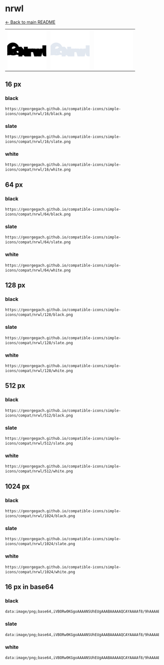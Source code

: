 # nrwl

[← Back to main README](../../README.md)

<table><tr>
  <td><img src="./128/black.png" width="128" alt="nrwl black icon" /></td>
  <td><img src="./128/slate.png" width="128" alt="nrwl slate icon" /></td>
  <td><img src="./128/white.png" width="128" alt="nrwl white icon" /></td>
</tr></table>

## 16 px

### black
```
https://georgegach.github.io/compatible-icons/simple-icons/compat/nrwl/16/black.png
```

### slate
```
https://georgegach.github.io/compatible-icons/simple-icons/compat/nrwl/16/slate.png
```

### white
```
https://georgegach.github.io/compatible-icons/simple-icons/compat/nrwl/16/white.png
```

## 64 px

### black
```
https://georgegach.github.io/compatible-icons/simple-icons/compat/nrwl/64/black.png
```

### slate
```
https://georgegach.github.io/compatible-icons/simple-icons/compat/nrwl/64/slate.png
```

### white
```
https://georgegach.github.io/compatible-icons/simple-icons/compat/nrwl/64/white.png
```

## 128 px

### black
```
https://georgegach.github.io/compatible-icons/simple-icons/compat/nrwl/128/black.png
```

### slate
```
https://georgegach.github.io/compatible-icons/simple-icons/compat/nrwl/128/slate.png
```

### white
```
https://georgegach.github.io/compatible-icons/simple-icons/compat/nrwl/128/white.png
```

## 512 px

### black
```
https://georgegach.github.io/compatible-icons/simple-icons/compat/nrwl/512/black.png
```

### slate
```
https://georgegach.github.io/compatible-icons/simple-icons/compat/nrwl/512/slate.png
```

### white
```
https://georgegach.github.io/compatible-icons/simple-icons/compat/nrwl/512/white.png
```

## 1024 px

### black
```
https://georgegach.github.io/compatible-icons/simple-icons/compat/nrwl/1024/black.png
```

### slate
```
https://georgegach.github.io/compatible-icons/simple-icons/compat/nrwl/1024/slate.png
```

### white
```
https://georgegach.github.io/compatible-icons/simple-icons/compat/nrwl/1024/white.png
```

## 16 px in base64

### black
```
data:image/png;base64,iVBORw0KGgoAAAANSUhEUgAAABAAAAAQCAYAAAAf8/9hAAAABmJLR0QA/wD/AP+gvaeTAAAAuklEQVQ4je3QrU4CABQF4I+fAQHHNBrMFLoPQnUzuNF5AR6AWSg2goWNF4DKCzgCUDXp5gQ2HH+iYPBWGW5GTrrn/pxzdjniX1BCD33cIvVXgScsMMISdyiE0Cmyv9xV0U1gjRdcoYUzrHCPG7TRQR7jEFyhhnPR3OANEzzgC7NI9I4tdphHvQ7+nMQJPiOucNrEYg4fGOA6+BZpvCKTwiOafh5ZD+ciGrgIPoxZORJPUcHl/vcecRC+AbUhMQNzZEp8AAAAAElFTkSuQmCC
```

### slate
```
data:image/png;base64,iVBORw0KGgoAAAANSUhEUgAAABAAAAAQCAYAAAAf8/9hAAAABmJLR0QA/wD/AP+gvaeTAAABB0lEQVQ4je3RsS5DYQDF8f/50BLVpoYOEgNJR/EUzF5AiIgHMIjNbjaLWCQWo8lbiKUd2itxS1JaoWnvre/YTRI2fvv/LAf+/ZjuO88rtk4UVDG6WayVDyR9fHugnb60BDUUWsZLMmd5MR4uV6tvSdIvZ1llUK9r9DVMHl/3iXFd7bQ3CiJ1jJsEXYDmEUPZ50a72JdG15pwiUjXVhHFoRSOsBaUpL2uRNmiTyQIWgRWMe/RTEmMgVlAgoFhBpMjCqA0IM3ZjDFVA5ZKNrlFlJgGMuDWDtu2p4GINGl4wi4EiR2CNiLsYdYUfCroYI4NDVAHuMsK+ZVQ09DAsRmjthR4+KUz/7ZPJwV7kHAr7ZEAAAAASUVORK5CYII=
```

### white
```
data:image/png;base64,iVBORw0KGgoAAAANSUhEUgAAABAAAAAQCAYAAAAf8/9hAAAABmJLR0QA/wD/AP+gvaeTAAAAyUlEQVQ4je3QrUqDcRjG4et9p5viVLYonoJ4FJ6FgkHEJngCdsEsLFoET0Cr2TJQzGsDZcHg/JjstvyjhmHdrz3cH9w8zPk/SbaS3CXpJzlP0pi1YJBknOQpyXuSiyTrSRpJOklaf+ROktxWST4xxB6u0MUHLnGAa9ygjRFaRT/FRpVkhDW8osYA23jDIr6xggpjLGOCJoY1VoupU9a1i2GKJXzhEfvlnmIBz2hWSXbxgk30sYMj9Epoggcc4r4U1DjG2UwPn/M7P0U7YZadHDzvAAAAAElFTkSuQmCC
```

